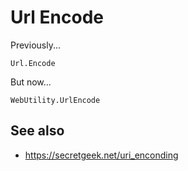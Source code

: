 ﻿# Url Encode

Previously...

    Url.Encode

But now...

    WebUtility.UrlEncode

## See also

 * <https://secretgeek.net/uri_enconding>
